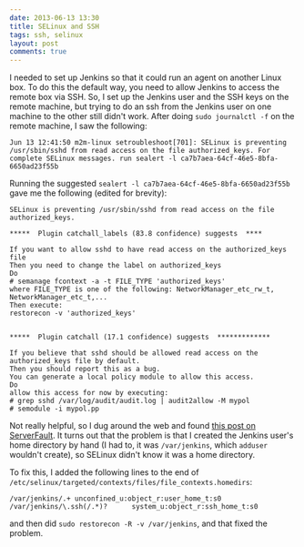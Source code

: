 ```yaml
---
date: 2013-06-13 13:30  
title: SELinux and SSH
tags: ssh, selinux
layout: post
comments: true
---
```

I needed to set up Jenkins so that it could run an agent on another Linux box. To do this the default way, you need to allow Jenkins to access the remote box via SSH. So, I set up the Jenkins user and the SSH keys on the remote machine, but trying to do an ssh from the Jenkins user on one machine to the other still didn't work. After doing ``sudo journalctl -f`` on the remote machine, I saw the following:

    Jun 13 12:41:50 m2m-linux setroubleshoot[701]: SELinux is preventing /usr/sbin/sshd from read access on the file authorized_keys. For complete SELinux messages. run sealert -l ca7b7aea-64cf-46e5-8bfa-6650ad23f55b

Running the suggested ``sealert -l ca7b7aea-64cf-46e5-8bfa-6650ad23f55b`` gave me the following (edited for brevity):

    SELinux is preventing /usr/sbin/sshd from read access on the file authorized_keys.

    *****  Plugin catchall_labels (83.8 confidence) suggests  ****

    If you want to allow sshd to have read access on the authorized_keys file
    Then you need to change the label on authorized_keys
    Do
    # semanage fcontext -a -t FILE_TYPE 'authorized_keys'
    where FILE_TYPE is one of the following: NetworkManager_etc_rw_t, NetworkManager_etc_t,...
    Then execute:
    restorecon -v 'authorized_keys'


    *****  Plugin catchall (17.1 confidence) suggests  *************

    If you believe that sshd should be allowed read access on the authorized_keys file by default.
    Then you should report this as a bug.
    You can generate a local policy module to allow this access.
    Do
    allow this access for now by executing:
    # grep sshd /var/log/audit/audit.log | audit2allow -M mypol
    # semodule -i mypol.pp

Not really helpful, so I dug around the web and found [this post on ServerFault](http://serverfault.com/questions/50573/selinux-preventing-passwordless-ssh-login). It turns out that the problem is that I created the Jenkins user's home directory by hand (I had to, it was ``/var/jenkins``, which ``adduser`` wouldn't create), so SELinux didn't know it was a home directory.

To fix this, I added the following lines to the end of ``/etc/selinux/targeted/contexts/files/file_contexts.homedirs``:

    /var/jenkins/.+ unconfined_u:object_r:user_home_t:s0
    /var/jenkins/\.ssh(/.*)?      system_u:object_r:ssh_home_t:s0

and then did ``sudo restorecon -R -v /var/jenkins``, and that fixed the problem.
